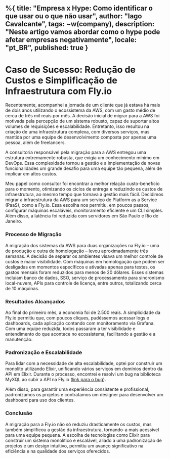 %{
  title: "Empresa x Hype: Como identificar o que usar ou o que não usar",
  author: "Iago Cavalcante",
  tags: ~w(company),
  description: "Neste artigo vamos abordar como o hype pode afetar empresas negativamente",
  locale: "pt_BR",
  published: true
}
---

# Caso de Sucesso: Redução de Custos e Simplificação de Infraestrutura com Fly.io

Recentemente, acompanhei a jornada de um cliente que já estava há mais de dois anos utilizando o ecossistema da AWS, com um gasto médio de cerca de três mil reais por mês. A decisão inicial de migrar para a AWS foi motivada pela percepção de um sistema robusto, capaz de suportar altos volumes de requisições e escalabilidade. Entretanto, isso resultou na criação de uma infraestrutura complexa, com diversos serviços, mas mantida por uma equipe de desenvolvimento composta por apenas uma pessoa, além de freelancers.

A consultoria responsável pela migração para a AWS entregou uma estrutura extremamente robusta, que exigia um conhecimento mínimo em DevOps. Essa complexidade tornou a gestão e a implementação de novas funcionalidades um grande desafio para uma equipe tão pequena, além de implicar em altos custos.

Meu papel como consultor foi encontrar a melhor relação custo-benefício para o momento, otimizando os ciclos de entrega e reduzindo os custos de infraestrutura, ao mesmo tempo que tornava a gestão mais fácil. Decidimos migrar a infraestrutura da AWS para um serviço de Platform as a Service (PaaS), como a Fly.io. Essa escolha nos permitiu, em poucos passos, configurar máquinas escaláveis, monitoramento eficiente e um CLI simples. Além disso, a latência foi reduzida com servidores em São Paulo e Rio de Janeiro.

### Processo de Migração

A migração dos sistemas da AWS para duas organizações na Fly.io – uma de produção e outra de homologação – levou aproximadamente três semanas. A decisão de separar os ambientes visava um melhor controle de custos e maior visibilidade. Com máquinas em homologação que podem ser desligadas em momentos específicos e ativadas apenas para testes, os gastos mensais foram reduzidos para menos de 20 dólares. Esses sistemas incluíam banco de dados, SSO, serviço de processamento para sincronismo local-nuvem, APIs para controle de licença, entre outros, totalizando cerca de 10 máquinas.

### Resultados Alcançados

Ao final do primeiro mês, a economia foi de 2.500 reais. A simplicidade da Fly.io permitiu que, com poucos cliques, pudéssemos acessar logs e dashboards, cada aplicação contando com monitoramento via Grafana. Com uma equipe reduzida, todos passaram a ter visibilidade e entendimento do que acontece no ecossistema, facilitando a gestão e a manutenção.

### Padronização e Escalabilidade

Para lidar com a necessidade de alta escalabilidade, optei por construir um monolito utilizando Elixir, unificando vários serviços em domínios dentro da API em Elixir. Durante o processo, encontrei e resolvi um bug na biblioteca MyXQL ao subir a API na Fly.io ([link para o bug](https://github.com/elixir-ecto/myxql/pull/183)).

Além disso, para garantir uma experiência consistente e profissional, padronizamos os projetos e contratamos um designer para desenvolver um dashboard para uso dos clientes.

### Conclusão

A migração para a Fly.io não só reduziu drasticamente os custos, mas também simplificou a gestão da infraestrutura, tornando-a mais acessível para uma equipe pequena. A escolha de tecnologias como Elixir para construir um sistema monolítico e escalável, aliado a uma padronização de projetos e um design intuitivo, permitiu um avanço significativo na eficiência e na qualidade dos serviços oferecidos.
